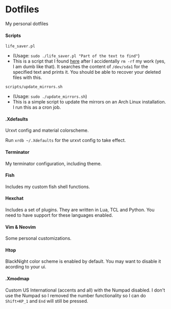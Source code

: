 # Dotfiles
My personal dotfiles

#### Scripts

`life_saver.pl`
   * (Usage: `sudo ./life_saver.pl "Part of the text to find"`)
   * This is a script that I found [here](http://etherealbits.com/2012/06/the-perl-script-that-may-save-your-life/) after I accidentally `rm -rf` my work (yes, I am dumb like that). It searches the content of `/dev/sda1` for the specified text and prints it. You should be able to recover your deleted files with this.

`scripts/update_mirrors.sh`
   * (Usage: `sudo ./update_mirrors.sh`)
   * This is a simple script to update the mirrors on an Arch Linux installation. I run this as a cron job.

#### .Xdefaults
Urxvt config and material colorscheme.

Run `xrdb ~/.Xdefaults` for the urxvt config to take effect.

#### Terminator
My terminator configuration, including theme.

#### Fish
Includes my custom fish shell functions.

#### Hexchat
Includes a set of plugins. They are written in Lua, TCL and Python. You need to have support for these languages enabled.

#### Vim & Neovim
Some personal customizations.

#### Htop
BlackNight color scheme is enabled by default. You may want to disable it acording to your ui.

#### .Xmodmap
Custom US International (accents and all) with the Numpad disabled. I don't use the Numpad so I removed the number functionality so I can do `Shift+KP_1` and `End` will still be pressed.
